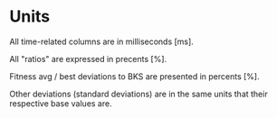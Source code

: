 # Units

All time-related columns are in milliseconds [ms].

All "ratios" are expressed in precents [%].

Fitness avg / best deviations to BKS are presented in percents [%].

Other deviations (standard deviations) are in the same units that their respective base values are.


